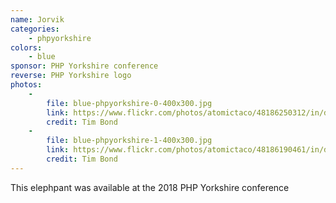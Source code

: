 ```yaml
---
name: Jorvik
categories:
    - phpyorkshire
colors:
    - blue
sponsor: PHP Yorkshire conference
reverse: PHP Yorkshire logo
photos:
    -
        file: blue-phpyorkshire-0-400x300.jpg
        link: https://www.flickr.com/photos/atomictaco/48186250312/in/datetaken/
        credit: Tim Bond
    -
        file: blue-phpyorkshire-1-400x300.jpg
        link: https://www.flickr.com/photos/atomictaco/48186190461/in/datetaken/
        credit: Tim Bond
---
```

This elephpant was available at the 2018 PHP Yorkshire conference

